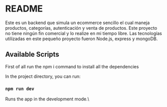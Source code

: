 # README #
Este es un backend que simula un ecommerce sencillo el cual maneja productos, categorías, autenticación y venta de productos. 
Este proyecto no tiene ningún fin comercial y lo realize en mi tiempo libre. Las tecnologías utilizadas en este pequeño proyecto fueron Node.js, express y mongoDB.

## Available Scripts

First of all run the npm i command to install all the dependencies

In the project directory, you can run:

### `npm run dev`

Runs the app in the development mode.\

